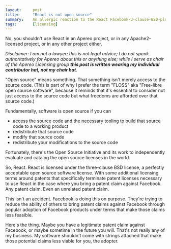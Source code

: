 ```yaml
---
layout:     post
title:      "React is not open source"
summary:    An allergic reaction to the React Facebook-3-clause-BSD-plus-PATENTS license.
tags:       [licensing]
---
```


No, you shouldn't use React in an Apereo project, or in any Apache2-licensed project, or in any other project either.

_Disclaimer: I am not a lawyer; this is not legal advice; I do not speak authoritatively for Apereo about this or anything else; while I serve as chair of the Apereo Licensing group **this post is written wearing my individual contributor hat, not my chair hat**._

"Open source" means something. That something isn't merely access to the source code. (This is part of why I prefer the term "FLOSS" aka "Free-libre open source software", because it reminds that it's essential to consider not just access to the source code but what freedoms are afforded over that source code.)

Fundamentally, software is open source if you can

+ access the source code and the necessary tooling to build that source code to a working product
+ redistribute that source code
+ modify that source code
+ redistribute your modifications to the source code

Fortunately, there's the Open Source Initiative and its work to independently evaluate and catalog the open source licenses in the world.

So, React. React is licensed under the three-clause BSD license, a perfectly acceptable open source software license. With some additional licensing terms around patents that specifically terminate patent licenses necessary to use React in the case where you bring a patent claim against Facebook. Any patent claim. Even an unrelated patent claim.


This isn't an accident. Facebook is doing this on purpose. They're trying to reduce the ability of others to bring patent claims against Facebook through popular adoption of Facebook products under terms that make those claims less feasible.


Here's the thing. Maybe you have a legitimate patent claim against Facebook, or maybe sometime in the future you will. That's not really any of my business. My software shouldn't come with strings attached that make those potential claims less viable for you, the adopter.

